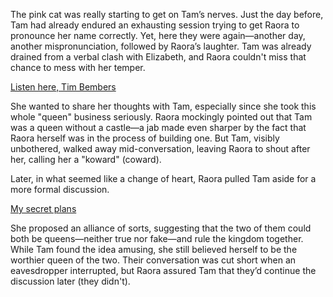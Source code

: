 <!-- title: Fake Queen -->

The pink cat was really starting to get on Tam’s nerves. Just the day before, Tam had already endured an exhausting session trying to get Raora to pronounce her name correctly. Yet, here they were again—another day, another mispronunciation, followed by Raora’s laughter. Tam was already drained from a verbal clash with Elizabeth, and Raora couldn't miss that chance to mess with her temper.

[Listen here, Tim Bembers](#embed:https://www.youtube.com/live/qDhyA4-79ko?t=7612)

She wanted to share her thoughts with Tam, especially since she took this whole "queen" business seriously. Raora mockingly pointed out that Tam was a queen without a castle—a jab made even sharper by the fact that Raora herself was in the process of building one. But Tam, visibly unbothered, walked away mid-conversation, leaving Raora to shout after her, calling her a "koward" (coward).

Later, in what seemed like a change of heart, Raora pulled Tam aside for a more formal discussion.

[My secret plans](#embed:https://www.youtube.com/live/qDhyA4-79ko?feature=shared&t=10315)

She proposed an alliance of sorts, suggesting that the two of them could both be queens—neither true nor fake—and rule the kingdom together. While Tam found the idea amusing, she still believed herself to be the worthier queen of the two. Their conversation was cut short when an eavesdropper interrupted, but Raora assured Tam that they’d continue the discussion later (they didn't).
